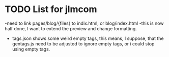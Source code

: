 # TODO List for jlmcom
-need to link pages/blog/{files} to indix.html, or blog/index.html -this is now half done, I want to extend the preview and change formatting.

- tags.json shows some weird empty tags, this means, I suppose, that the gentags.js need to be adjusted to ignore empty tags, or i could stop using empty tags.
